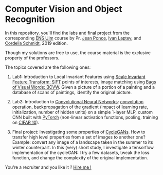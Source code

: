 # Computer Vision and Object Recognition

In this repository, you'll find the labs and final project from the corresponding [ENS Ulm](http://www.ens.fr/en/ens/facts-and-rankings/international-rankings) course by Pr. [Jean Ponce](https://www.linkedin.com/in/jean-ponce-2302986/?originalSubdomain=fr), [Ivan Laptev](https://www.di.ens.fr/~laptev/), and [Cordelia Schmidt](https://www.linkedin.com/in/cordelia-schmid-47985a9/?originalSubdomain=fr), 2019 edition.

Though my solutions are free to use, the course material is the exclusive property of the professors. 

The topics covered are the following ones:

1. Lab1: Introduction to Local Invariant Features using [Scale Invariant Feature Transform: SIFT](https://en.wikipedia.org/wiki/Scale-invariant_feature_transform) points of interests, image matching using [Bags of Visual Words: BOVW](https://towardsdatascience.com/bag-of-visual-words-in-a-nutshell-9ceea97ce0fb). Given a picture of a portion of a painting and a database of scans of paintings, identify the original picture.

2. Lab2: Introduction to [Convolutional Neural Networks](http://cs231n.github.io/convolutional-networks/): [convolution operation](https://en.wikipedia.org/wiki/Convolution), backpropagation of the gradient (impact of learning rate, initialization, number of hidden units) on a simple 1-layer MLP, custom CNN built with [PyTorch](https://pytorch.org/) (non-linear activation functions, pooling, training on [CIFAR 10](https://en.wikipedia.org/wiki/CIFAR-10)).

3. Final project: Investigating some properties of [CycleGANs](https://junyanz.github.io/CycleGAN/). How to transfer high level properties from a set of images to another one? Example: convert any image of a landscape taken in the summer to its winter counterpart. In this (very) short study, I investigate a tensorflow implementation of the cycleGAN: I try a few datasets, tweak the loss function, and change the complexity of the original implementation.

You're a recruiter and you like it ? [Hire me !](https://www.linkedin.com/in/benjaminlazard/)
